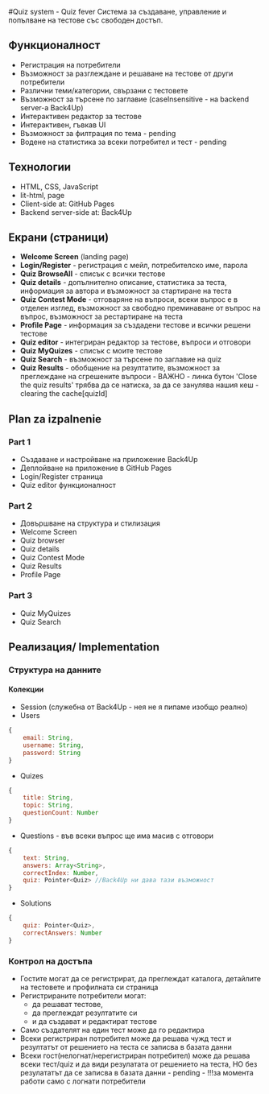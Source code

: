 #Quiz system - Quiz fever
Система за създаване, управление и попълване на тестове със свободен достъп.

## Функционалност
* Регистрация на потребители
* Възможност за разглеждане и решаване на тестове от други потребители
* Различни теми/категории, свързани с тестовете
* Възможност за търсене по заглавие (caseInsensitive - на backend server-а Back4Up)
* Интерактивен редактор за тестове
* Интерактивен, гъвкав UI
* Възможност за филтрация по темa - pending
* Водене на статистика за всеки потребител и тест - pending

## Технологии
* HTML, CSS, JavaScript
* lit-html, page
* Client-side at: GitHub Pages
* Backend server-side at: Back4Up

## Екрани (страници)
* **Welcome Screen** (landing page)
* **Login/Register** - регистрация с мейл, потребителско име, парола
* **Quiz BrowseAll** - списък с всички тестове
* **Quiz details** - допълнително описание, статистика за теста, информация за автора и възможност за стартиране на теста
* **Quiz Contest Mode** - отговаряне на въпроси, всеки въпрос е в отделен изглед, възможност за свободно преминаване от въпрос на въпрос, възможност за рестартиране на теста
* **Profile Page** - информация за създадени тестове и всички решени тестове
* **Quiz editor** - интегриран редактор за тестове, въпроси и отговори
* **Quiz MyQuizes** - списък с моите тестове
* **Quiz Search** - възможност за търсене по заглавие на quiz
* **Quiz Results** - обобщение на резултатите, възможност за преглеждане на сгрешените въпроси - ВАЖНО - линка бутон 'Close the quiz results' трябва да се натиска, за да се занулява нашия кеш - clearing the cache[quizId]

## Plan za izpalnenie
### Part 1
* Създаване и настройване на приложение Back4Up
* Деплойване на приложение в GitHub Pages
* Login/Register страница
* Quiz editor функционалност

### Part 2
* Довършване на структура и стилизация
* Welcome Screen
* Quiz browser
* Quiz details
* Quiz Contest Mode
* Quiz Results
* Profile Page

### Part 3
* Quiz MyQuizes
* Quiz Search

## Реализация/ Implementation
### Структура на данните
#### Колекции
* Session (служебна от Back4Up - нея не я пипаме изобщо реално)
* Users
``` javascript
{
    email: String,
    username: String,
    password: String
}
```

* Quizes
``` javascript
{
    title: String,
    topic: String,
    questionCount: Number
}
```

* Questions - във всеки въпрос ще има масив с отговори
``` javascript
{
    text: String,
    answers: Array<String>,
    correctIndex: Number,
    quiz: Pointer<Quiz> //Back4Up ни дава тази възможност 
}
```

* Solutions
``` javascript
{
    quiz: Pointer<Quiz>,
    correctAnswers: Number
}
```

### Контрол на достъпа
* Гостите могат да се регистрират, да преглеждат каталога, детайлите на тестовете и профилната си  страница
* Регистрираните потребители могат:
    - да решават тестове,
    - да преглеждат резултатите си
    - и да създават и редактират тестове
* Само създателят на един тест може да го редактира
* Всеки регистриран потребител може да решава чужд тест и резултатът от решението на теста се записва в базата данни
* Всеки гост(нелогнат/нерегистриран потребител) може да решава всеки тест/quiz и да види резулатата от решението на теста,  НО без резулататът да се записва в базата данни - pending - !!!за момента работи само с логнати потребители




